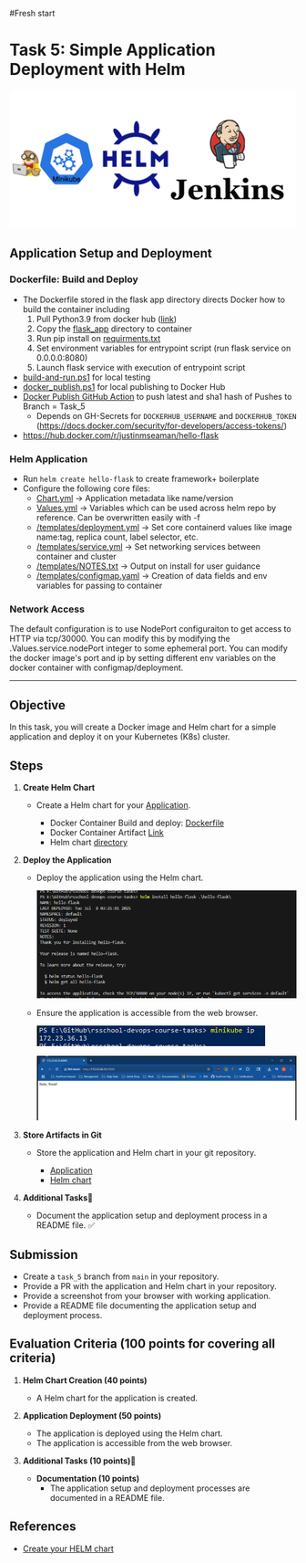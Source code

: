 #Fresh start
# Task 5: Simple Application Deployment with Helm

![task_5 schema](./.visual_assets/task_4-6.png)


## Application Setup and Deployment

### Dockerfile: Build and Deploy

+ The Dockerfile stored in the flask app directory directs Docker how to build the container including
    1. Pull Python3.9 from docker hub ([link](https://hub.docker.com/_/python))
    2. Copy the [flask_app](flask_app) directory to container
    3. Run pip install on [requirments.txt](flask_app\requirements.txt)
    4. Set environment variables for entrypoint script (run flask service on 0.0.0.0:8080)
    5. Launch flask service with execution of entrypoint script
+ [build-and-run.ps1](build-and-run.ps1) for local testing
+ [docker_publish.ps1](docker_publish.ps1) for local publishing to Docker Hub
+ [Docker Publish GitHub Action](.github\workflows\docker_publish.yml) to push latest and sha1 hash of Pushes to Branch = Task_5
    + Depends on GH-Secrets for `DOCKERHUB_USERNAME` and `DOCKERHUB_TOKEN` (https://docs.docker.com/security/for-developers/access-tokens/)
+ https://hub.docker.com/r/justinmseaman/hello-flask

### Helm Application

+ Run `helm create hello-flask` to create framework+ boilerplate
+ Configure the following core files:
    + [Chart.yml](Chart.yml) -> Application metadata like name/version
    + [Values.yml](Values.yml) -> Variables which can be used across helm repo by reference. Can be overwritten easily with -f
    + [/templates/deployment.yml](/templates/deployment.yml) -> Set core containerd values like image name:tag, replica count, label selector, etc.
    + [/templates/service.yml](/templates/service.yml) -> Set networking services between container and cluster
    + [/templates/NOTES.txt](/templates/NOTES.txt) -> Output on install for user guidance
    + [/templates/configmap.yaml](/templates/configmap.yaml) -> Creation of data fields and env variables for passing to container

### Network Access

The default configuration is to use NodePort configuraiton to get access to HTTP via tcp/30000. You can modify this by modifying the .Values.service.nodePort integer to some ephemeral port. You can modify the docker image's port and ip by setting different env variables on the docker container with configmap/deployment.

---
## Objective

In this task, you will create a Docker image and Helm chart for a simple application and deploy it on your Kubernetes (K8s) cluster.

## Steps

1. **Create Helm Chart**

   - Create a Helm chart for your [Application](https://github.com/rolling-scopes-school/tasks/tree/master/devops/flask_app/README.md).
     
   
     + Docker Container Build and deploy: [Dockerfile](./flask_app/Dockerfile)
     + Docker Container Artifact [Link](https://github.com/Justin-Seaman/rsschool-devops-course-tasks/actions/runs/16136139585/artifacts/3483377041)
     + Helm chart [directory](./hello-flask/)


2. **Deploy the Application**

   - Deploy the application using the Helm chart.
   
        ![helm-deploy](.visual_assets\helm-deploy.png)
   
   - Ensure the application is accessible from the web browser.

        ![node-ip](.visual_assets\node-ip.png)

        ![hello-flask](.visual_assets\hello-flask.png)

3. **Store Artifacts in Git**

   - Store the application and Helm chart in your git repository.

        + [Application](flask_app)
        + [Helm chart](hello-flask)

4. **Additional Tasks💫**
   - Document the application setup and deployment process in a README file. ✅

## Submission

- Create a `task_5` branch from `main` in your repository.
- Provide a PR with the application and Helm chart in your repository.
- Provide a screenshot from your browser with working application.
- Provide a README file documenting the application setup and deployment process.

## Evaluation Criteria (100 points for covering all criteria)

1. **Helm Chart Creation (40 points)**

   - A Helm chart for the application is created.

2. **Application Deployment (50 points)**

   - The application is deployed using the Helm chart.
   - The application is accessible from the web browser.

3. **Additional Tasks (10 points)💫**
   - **Documentation (10 points)**
     - The application setup and deployment processes are documented in a README file.

## References

- [Create your HELM chart](https://helm.sh/docs/helm/helm_create/)